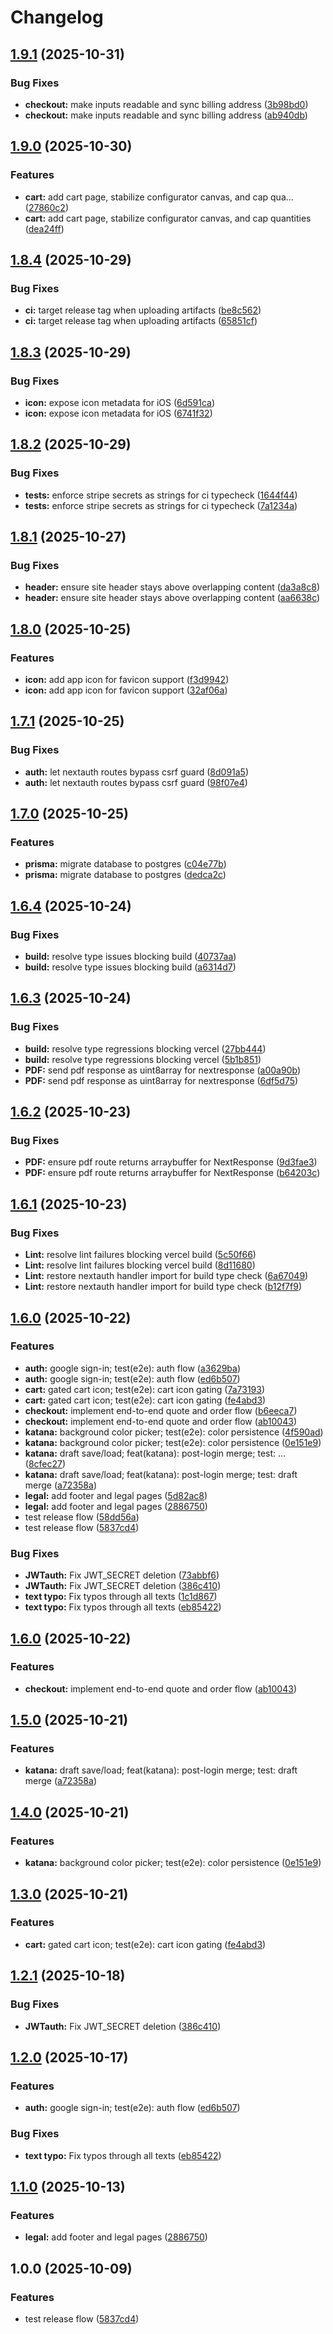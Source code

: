 # Changelog

## [1.9.1](https://github.com/Will-404-debug/Katana-Forge/compare/katana-forge-v1.9.0...katana-forge-v1.9.1) (2025-10-31)


### Bug Fixes

* **checkout:** make inputs readable and sync billing address ([3b98bd0](https://github.com/Will-404-debug/Katana-Forge/commit/3b98bd01faca5b2c94f83d8bb5f11f60966933ef))
* **checkout:** make inputs readable and sync billing address ([ab940db](https://github.com/Will-404-debug/Katana-Forge/commit/ab940db6ea760497095060a086b8eb74ef259bf8))

## [1.9.0](https://github.com/Will-404-debug/Katana-Forge/compare/katana-forge-v1.8.4...katana-forge-v1.9.0) (2025-10-30)


### Features

* **cart:** add cart page, stabilize configurator canvas, and cap qua… ([27860c2](https://github.com/Will-404-debug/Katana-Forge/commit/27860c2a2c762fe027ab4326fdcb221c014a419d))
* **cart:** add cart page, stabilize configurator canvas, and cap quantities ([dea24ff](https://github.com/Will-404-debug/Katana-Forge/commit/dea24ffa278bc205c6bed49c1e58a51fdb06e4d2))

## [1.8.4](https://github.com/Will-404-debug/Katana-Forge/compare/katana-forge-v1.8.3...katana-forge-v1.8.4) (2025-10-29)


### Bug Fixes

* **ci:** target release tag when uploading artifacts ([be8c562](https://github.com/Will-404-debug/Katana-Forge/commit/be8c56235d3a62f971262d542563baf68eaffaa4))
* **ci:** target release tag when uploading artifacts ([65851cf](https://github.com/Will-404-debug/Katana-Forge/commit/65851cf18db5c366982bd7fcc4d6f83249e27269))

## [1.8.3](https://github.com/Will-404-debug/Katana-Forge/compare/katana-forge-v1.8.2...katana-forge-v1.8.3) (2025-10-29)


### Bug Fixes

* **icon:** expose icon metadata for iOS ([6d591ca](https://github.com/Will-404-debug/Katana-Forge/commit/6d591ca9ea6023d5240e655a3e02cba5ba0a66db))
* **icon:** expose icon metadata for iOS ([6741f32](https://github.com/Will-404-debug/Katana-Forge/commit/6741f327ef8ab4f4918cfdcc429aa0bb008d498d))

## [1.8.2](https://github.com/Will-404-debug/Katana-Forge/compare/katana-forge-v1.8.1...katana-forge-v1.8.2) (2025-10-29)


### Bug Fixes

* **tests:** enforce stripe secrets as strings for ci typecheck ([1644f44](https://github.com/Will-404-debug/Katana-Forge/commit/1644f441f3443d7c6ebe1e89935e8963a7a2868c))
* **tests:** enforce stripe secrets as strings for ci typecheck ([7a1234a](https://github.com/Will-404-debug/Katana-Forge/commit/7a1234ae89b36cea017c6efda6cde92450ba5d6b))

## [1.8.1](https://github.com/Will-404-debug/Katana-Forge/compare/katana-forge-v1.8.0...katana-forge-v1.8.1) (2025-10-27)


### Bug Fixes

* **header:** ensure site header stays above overlapping content ([da3a8c8](https://github.com/Will-404-debug/Katana-Forge/commit/da3a8c87e32a81b19073455edbb91920bf154d1f))
* **header:** ensure site header stays above overlapping content ([aa6638c](https://github.com/Will-404-debug/Katana-Forge/commit/aa6638c7d6c9b93bcd50a9c91eb96a23b7271650))

## [1.8.0](https://github.com/Will-404-debug/Katana-Forge/compare/katana-forge-v1.7.1...katana-forge-v1.8.0) (2025-10-25)


### Features

* **icon:** add app icon for favicon support ([f3d9942](https://github.com/Will-404-debug/Katana-Forge/commit/f3d99429610cd49e633211bd849c72f2573e6ddd))
* **icon:** add app icon for favicon support ([32af06a](https://github.com/Will-404-debug/Katana-Forge/commit/32af06a312da361a3b4e2c7d6b97935874f14f9c))

## [1.7.1](https://github.com/Will-404-debug/Katana-Forge/compare/katana-forge-v1.7.0...katana-forge-v1.7.1) (2025-10-25)


### Bug Fixes

* **auth:** let nextauth routes bypass csrf guard ([8d091a5](https://github.com/Will-404-debug/Katana-Forge/commit/8d091a5b9a9b7bcc96adfcc73fd5c7b4bddc9704))
* **auth:** let nextauth routes bypass csrf guard ([98f07e4](https://github.com/Will-404-debug/Katana-Forge/commit/98f07e4fd591d6dc90e298c56cf01130946a0307))

## [1.7.0](https://github.com/Will-404-debug/Katana-Forge/compare/katana-forge-v1.6.4...katana-forge-v1.7.0) (2025-10-25)


### Features

* **prisma:** migrate database to postgres ([c04e77b](https://github.com/Will-404-debug/Katana-Forge/commit/c04e77bb9b98de37ba4d3fdf028373c41043cd18))
* **prisma:** migrate database to postgres ([dedca2c](https://github.com/Will-404-debug/Katana-Forge/commit/dedca2cd24107cc80b2c39d93f18ab6083390898))

## [1.6.4](https://github.com/Will-404-debug/Katana-Forge/compare/katana-forge-v1.6.3...katana-forge-v1.6.4) (2025-10-24)


### Bug Fixes

* **build:** resolve type issues blocking build ([40737aa](https://github.com/Will-404-debug/Katana-Forge/commit/40737aa90abfe7d621099b56fe12d389c5e4fbff))
* **build:** resolve type issues blocking build ([a6314d7](https://github.com/Will-404-debug/Katana-Forge/commit/a6314d7c15302d320b2a631ace926e2f116102d5))

## [1.6.3](https://github.com/Will-404-debug/Katana-Forge/compare/katana-forge-v1.6.2...katana-forge-v1.6.3) (2025-10-24)


### Bug Fixes

* **build:** resolve type regressions blocking vercel ([27bb444](https://github.com/Will-404-debug/Katana-Forge/commit/27bb444fae1fb0b2eeeaf1bc0e9347fcaaf70eff))
* **build:** resolve type regressions blocking vercel ([5b1b851](https://github.com/Will-404-debug/Katana-Forge/commit/5b1b851b579fa9665b08a79a292c880a86b21fb1))
* **PDF:** send pdf response as uint8array for nextresponse ([a00a90b](https://github.com/Will-404-debug/Katana-Forge/commit/a00a90bcb3a7707a7fe148ff1a27da803f0e7b6b))
* **PDF:** send pdf response as uint8array for nextresponse ([6df5d75](https://github.com/Will-404-debug/Katana-Forge/commit/6df5d75a21a5ee5a1dbbf5f71ee0f5c3ffd53239))

## [1.6.2](https://github.com/Will-404-debug/Katana-Forge/compare/katana-forge-v1.6.1...katana-forge-v1.6.2) (2025-10-23)


### Bug Fixes

* **PDF:** ensure pdf route returns arraybuffer for NextResponse ([9d3fae3](https://github.com/Will-404-debug/Katana-Forge/commit/9d3fae3d5e7ffef521ca4bb491cb1c2076979696))
* **PDF:** ensure pdf route returns arraybuffer for NextResponse ([b64203c](https://github.com/Will-404-debug/Katana-Forge/commit/b64203c144b06a76729825b06e2221aa1220ff70))

## [1.6.1](https://github.com/Will-404-debug/Katana-Forge/compare/katana-forge-v1.6.0...katana-forge-v1.6.1) (2025-10-23)


### Bug Fixes

* **Lint:** resolve lint failures blocking vercel build ([5c50f66](https://github.com/Will-404-debug/Katana-Forge/commit/5c50f66763b88d9f61d22673d5976d583152d84e))
* **Lint:** resolve lint failures blocking vercel build ([8d11680](https://github.com/Will-404-debug/Katana-Forge/commit/8d1168072dd5920a5819883e51afed45cbfb5a0a))
* **Lint:** restore nextauth handler import for build type check ([6a67049](https://github.com/Will-404-debug/Katana-Forge/commit/6a67049035ccfb6c874590f1cff758f620850465))
* **Lint:** restore nextauth handler import for build type check ([b12f7f9](https://github.com/Will-404-debug/Katana-Forge/commit/b12f7f964d95b89405f0997fa76fb38d88901bdf))

## [1.6.0](https://github.com/Will-404-debug/Katana-Forge/compare/katana-forge-v1.5.0...katana-forge-v1.6.0) (2025-10-22)


### Features

* **auth:** google sign-in; test(e2e): auth flow ([a3629ba](https://github.com/Will-404-debug/Katana-Forge/commit/a3629ba10617360d0956974544d7c04550ab9b75))
* **auth:** google sign-in; test(e2e): auth flow ([ed6b507](https://github.com/Will-404-debug/Katana-Forge/commit/ed6b507e4ce90ee65d42b08953434ee4ce092622))
* **cart:** gated cart icon; test(e2e): cart icon gating ([7a73193](https://github.com/Will-404-debug/Katana-Forge/commit/7a73193d2d3734b246c6849d222c8c33f7a62b3d))
* **cart:** gated cart icon; test(e2e): cart icon gating ([fe4abd3](https://github.com/Will-404-debug/Katana-Forge/commit/fe4abd33ef8cde00902f45c885ed1f29db8643a4))
* **checkout:** implement end-to-end quote and order flow ([b6eeca7](https://github.com/Will-404-debug/Katana-Forge/commit/b6eeca75be9219390f2371d0f0b0e17352258a72))
* **checkout:** implement end-to-end quote and order flow ([ab10043](https://github.com/Will-404-debug/Katana-Forge/commit/ab10043e19f94d386a040d0505f25e41e17d6683))
* **katana:** background color picker; test(e2e): color persistence ([4f590ad](https://github.com/Will-404-debug/Katana-Forge/commit/4f590adf3b26032008d18dee85c00839d459c839))
* **katana:** background color picker; test(e2e): color persistence ([0e151e9](https://github.com/Will-404-debug/Katana-Forge/commit/0e151e9d183e8ccd8d3dc19742db67492c565d32))
* **katana:** draft save/load; feat(katana): post-login merge; test: … ([8cfec27](https://github.com/Will-404-debug/Katana-Forge/commit/8cfec27af533ef5c001e4ac734620e83cae80d3e))
* **katana:** draft save/load; feat(katana): post-login merge; test: draft merge ([a72358a](https://github.com/Will-404-debug/Katana-Forge/commit/a72358a4ba1f136ec528d0da1097314dce41dbc9))
* **legal:** add footer and legal pages ([5d82ac8](https://github.com/Will-404-debug/Katana-Forge/commit/5d82ac811f1f88bcdaa009015fc3f5836df463e1))
* **legal:** add footer and legal pages ([2886750](https://github.com/Will-404-debug/Katana-Forge/commit/288675009cb932ac874db735b2927ecd41e2a7e9))
* test release flow ([58dd56a](https://github.com/Will-404-debug/Katana-Forge/commit/58dd56acdcca6b89dc8e0d17489ab35822fc6a03))
* test release flow ([5837cd4](https://github.com/Will-404-debug/Katana-Forge/commit/5837cd4a4b00cd039c5a242e05d096e7a547f1dd))


### Bug Fixes

* **JWTauth:** Fix JWT_SECRET deletion ([73abbf6](https://github.com/Will-404-debug/Katana-Forge/commit/73abbf6e212315d48e33b48d5265784b2297787e))
* **JWTauth:** Fix JWT_SECRET deletion ([386c410](https://github.com/Will-404-debug/Katana-Forge/commit/386c410c662c25537e2232dbbeb2cf76f5bf405f))
* **text typo:** Fix typos through all texts ([1c1d867](https://github.com/Will-404-debug/Katana-Forge/commit/1c1d867db8b94e2eaae11777b984a8a33a5b5e1e))
* **text typo:** Fix typos through all texts ([eb85422](https://github.com/Will-404-debug/Katana-Forge/commit/eb854222c918aade78c7fe84d49f277507339ee1))

## [1.6.0](https://github.com/Will-404-debug/Katana-Forge/compare/v1.5.0...v1.6.0) (2025-10-22)


### Features

* **checkout:** implement end-to-end quote and order flow ([ab10043](https://github.com/Will-404-debug/Katana-Forge/commit/ab10043e19f94d386a040d0505f25e41e17d6683))

## [1.5.0](https://github.com/Will-404-debug/Katana-Forge/compare/v1.4.0...v1.5.0) (2025-10-21)


### Features

* **katana:** draft save/load; feat(katana): post-login merge; test: draft merge ([a72358a](https://github.com/Will-404-debug/Katana-Forge/commit/a72358a4ba1f136ec528d0da1097314dce41dbc9))

## [1.4.0](https://github.com/Will-404-debug/Katana-Forge/compare/v1.3.0...v1.4.0) (2025-10-21)


### Features

* **katana:** background color picker; test(e2e): color persistence ([0e151e9](https://github.com/Will-404-debug/Katana-Forge/commit/0e151e9d183e8ccd8d3dc19742db67492c565d32))

## [1.3.0](https://github.com/Will-404-debug/Katana-Forge/compare/v1.2.1...v1.3.0) (2025-10-21)


### Features

* **cart:** gated cart icon; test(e2e): cart icon gating ([fe4abd3](https://github.com/Will-404-debug/Katana-Forge/commit/fe4abd33ef8cde00902f45c885ed1f29db8643a4))

## [1.2.1](https://github.com/Will-404-debug/Katana-Forge/compare/v1.2.0...v1.2.1) (2025-10-18)


### Bug Fixes

* **JWTauth:** Fix JWT_SECRET deletion ([386c410](https://github.com/Will-404-debug/Katana-Forge/commit/386c410c662c25537e2232dbbeb2cf76f5bf405f))

## [1.2.0](https://github.com/Will-404-debug/Katana-Forge/compare/v1.1.0...v1.2.0) (2025-10-17)


### Features

* **auth:** google sign-in; test(e2e): auth flow ([ed6b507](https://github.com/Will-404-debug/Katana-Forge/commit/ed6b507e4ce90ee65d42b08953434ee4ce092622))


### Bug Fixes

* **text typo:** Fix typos through all texts ([eb85422](https://github.com/Will-404-debug/Katana-Forge/commit/eb854222c918aade78c7fe84d49f277507339ee1))

## [1.1.0](https://github.com/Will-404-debug/Katana-Forge/compare/v1.0.0...v1.1.0) (2025-10-13)


### Features

* **legal:** add footer and legal pages ([2886750](https://github.com/Will-404-debug/Katana-Forge/commit/288675009cb932ac874db735b2927ecd41e2a7e9))

## 1.0.0 (2025-10-09)


### Features

* test release flow ([5837cd4](https://github.com/Will-404-debug/Katana-Forge/commit/5837cd4a4b00cd039c5a242e05d096e7a547f1dd))

